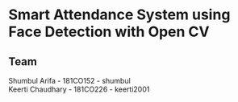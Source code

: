 # Smart Attendance System using Face Detection with Open CV
## Team
Shumbul Arifa - 181CO152 - shumbul\
Keerti Chaudhary - 181CO226 - keerti2001
